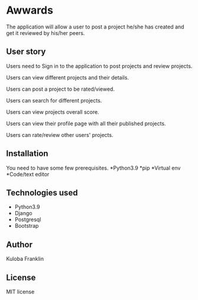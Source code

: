 # Awwards
The application will allow a user to post a project he/she has created and get it reviewed by his/her peers.

## User story

Users need to Sign in to the application to post projects and review projects.

Users can view different projects and their details.

Users can post a project to be rated/viewed.

Users can search for different projects.

Users can view projects overall score.

Users can view their profile page with all their published projects.

Users can rate/review other users' projects.

## Installation
 You need to have some few prerequisites.
 *Python3.9
 *pip
 *Virtual env
 *Code/text editor

## Technologies used
* Python3.9
* Django
* Postgresql
* Bootstrap

## Author
Kuloba Franklin

## License
 MIT license

